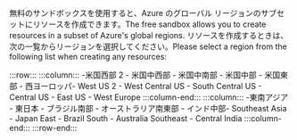 <span data-ttu-id="84cd1-101">無料のサンドボックスを使用すると、Azure のグローバル リージョンのサブセットにリソースを作成できます。</span><span class="sxs-lookup"><span data-stu-id="84cd1-101">The free sandbox allows you to create resources in a subset of Azure's global regions.</span></span> <span data-ttu-id="84cd1-102">リソースを作成するときは、次の一覧からリージョンを選択してください。</span><span class="sxs-lookup"><span data-stu-id="84cd1-102">Please select a region from the following list when creating any resources:</span></span>

:::row:::
    :::column:::
        <span data-ttu-id="84cd1-103">-米国西部 2 - 米国中西部 - 米国中南部 - 米国中部 - 米国東部 - 西ヨーロッパ</span><span class="sxs-lookup"><span data-stu-id="84cd1-103">- West US 2 - West Central US - South Central US - Central US - East US - West Europe</span></span> :::column-end:::
    :::column:::
        <span data-ttu-id="84cd1-104">-東南アジア - 東日本 - ブラジル南部 - オーストラリア南東部 - インド中部</span><span class="sxs-lookup"><span data-stu-id="84cd1-104">- Southeast Asia - Japan East - Brazil South - Australia Southeast - Central India</span></span> :::column-end:::
:::row-end:::